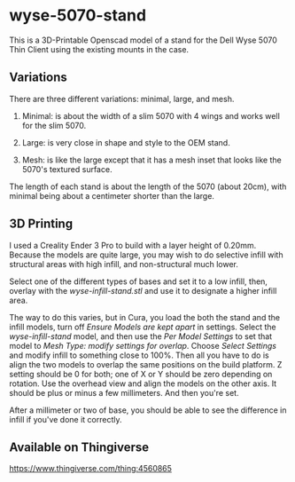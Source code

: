 # wyse-5070-stand
This is a 3D-Printable Openscad model of a stand for the Dell Wyse 5070 Thin Client using
the existing mounts in the case.

## Variations

There are three different variations: minimal, large, and mesh.

1. Minimal: is about the width of a slim 5070 with 4 wings and works well for the slim 5070.

2. Large: is very close in shape and style to the OEM stand.

3. Mesh: is like the large except that it has a mesh inset that looks like the 5070's textured surface.

The length of each stand is about the length of the 5070 (about 20cm), with minimal being about a centimeter shorter than the large.

## 3D Printing

I used a Creality Ender 3 Pro to build with a layer height of 0.20mm. Because the models are quite large, you may wish to do
selective infill with structural areas with high infill, and non-structural much lower.

Select one of the different types of bases and set it to a low infill, then, overlay with the _wyse-infill-stand.stl_ and use it to designate a higher infill area.

The way to do this varies, but in Cura, you load the both the stand and the infill models, turn off _Ensure Models are kept apart_ in settings. Select the _wyse-infill-stand_ model, and
then use the _Per Model Settings_ to set that model to _Mesh Type: modify settings for overlap_. Choose _Select Settings_ and modify infill to something
close to 100%. Then all you have to do is align the two models to overlap the same positions on the build platform.
Z setting should be 0 for both; one of X or Y should be zero depending on rotation. Use the overhead view and align the models
on the other axis. It should be plus or minus a few millimeters. And then you're set.

After a millimeter or two of base, you should be able to see the difference in infill if you've done it correctly.

## Available on Thingiverse
https://www.thingiverse.com/thing:4560865
